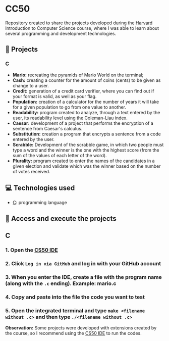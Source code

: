 # CC50
Repository created to share the projects developed during the [Harvard](https://www.harvard.edu/) Introduction to Computer Science course, where I was able to learn about several programming and development technologies.

## 🚧 Projects
### C
* **Mario:** recreating the pyramids of Mario World on the terminal;
* **Cash:** creating a counter for the amount of coins (cents) to be given as change to a user.
* **Credit:** generation of a credit card verifier, where you can find out if your format is valid, as well as your flag.
* **Population:** creation of a calculator for the number of years it will take for a given population to go from one value to another.
* **Readability:** program created to analyze, through a text entered by the user, its readability level using the Coleman-Liau index.
* **Caesar:** development of a project that performs the encryption of a sentence from Caesar's calculus.
* **Substitution:** creation a program that encrypts a sentence from a code entered by the user.
* **Scrabble:** Development of the scrabble game, in which two people must type a word and the winner is the one with the highest score (from the sum of the values of each letter of the word).
* **Plurality:** program created to enter the names of the candidates in a given election and validate which was the winner based on the number of votes received.

## 💻 Technologies used 
* [C](https://learn.microsoft.com/pt-br/cpp/c-language/?view=msvc-170): programming language

## 📁 Access and execute the projects
## C
### 1. Open the [CS50 IDE](https://code.cs50.io/)
### 2. Click `Log in via GitHub` and log in with your GitHub account
### 3. When you enter the IDE, create a file with the program name (along with the `.c` ending). Example: mario.c
### 4. Copy and paste into the file the code you want to test
### 5. Open the integrated terminal and type `make <filename without .c>` and then type `./<filename without .c>`

**Observation:** Some projects were developed with extensions created by the course, so I recommend using the [CS50 IDE](https://code.cs50.io/) to run the codes.
